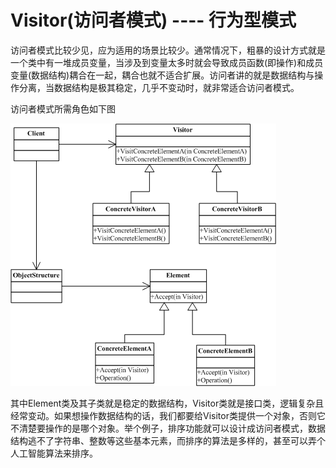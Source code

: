# Visitor(访问者模式)    ---- 行为型模式

访问者模式比较少见，应为适用的场景比较少。通常情况下，粗暴的设计方式就是一个类中有一堆成员变量，当涉及到变量太多时就会导致成员函数(即操作)和成员变量(数据结构)耦合在一起，耦合也就不适合扩展。访问者讲的就是数据结构与操作分离，当数据结构是极其稳定，几乎不变动时，就非常适合访问者模式。


访问者模式所需角色如下图

![访问者模式UML](https://github.com/xcw0754/PPL/blob/master/UML/uml-visitor-20180924.jpg)


其中Element类及其子类就是稳定的数据结构，Visitor类就是接口类，逻辑复杂且经常变动。如果想操作数据结构的话，我们都要给Visitor类提供一个对象，否则它不清楚要操作的是哪个对象。举个例子，排序功能就可以设计成访问者模式，数据结构逃不了字符串、整数等这些基本元素，而排序的算法是多样的，甚至可以弄个人工智能算法来排序。
